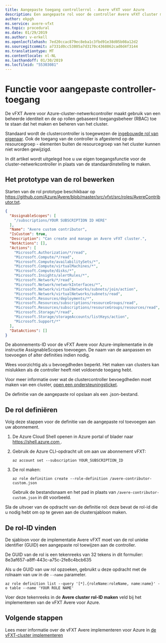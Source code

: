 ```yaml
---
title: Aangepaste toegang controllerrol - Avere vFXT voor Azure
description: Een aangepaste rol voor de controller Avere vFXT cluster maken
author: ekpgh
ms.service: avere-vfxt
ms.topic: procedural
ms.date: 01/29/2019
ms.author: v-erkell
ms.openlocfilehash: 7ed20ccac879ec8eba1c3fbd91e38d05b08a12d2
ms.sourcegitcommit: a7331d0cc53805a7d3170c4368862cad0d4f3144
ms.translationtype: MT
ms.contentlocale: nl-NL
ms.lasthandoff: 01/30/2019
ms.locfileid: "55303081"
---
```

# <a name="customized-controller-access-role"></a>Functie voor aangepaste controller-toegang

De vFXT Avere voor Azure-cluster-netwerkcontroller maakt gebruik van een beheerde identiteit en de op rollen gebaseerd toegangsbeheer (RBAC) toe te staan dat het maken en beheren van het cluster. 

Standaard wordt de clustercontroller is toegewezen de [ingebouwde rol van eigenaar](../role-based-access-control/built-in-roles.md#owner). Ook de toegang van de controller is afgestemd op de resourcegroep - elementen buiten de resourcegroep van het cluster kunnen niet worden gewijzigd.

In dit artikel wordt uitgelegd hoe u uw eigen toegangsfunctie voor de cluster-netwerkcontroller in plaats van de standaardinstelling te maken. 

## <a name="edit-the-role-prototype"></a>Het prototype van de rol bewerken

Starten van de rol prototype beschikbaar op <https://github.com/Azure/Avere/blob/master/src/vfxt/src/roles/AvereContributor.txt>.

```json
{
  "AssignableScopes": [
    "/subscriptions/YOUR SUBSCRIPTION ID HERE"
  ],
  "Name": "Avere custom contributor",
  "IsCustom": true,
  "Description": "Can create and manage an Avere vFXT cluster.",
  "NotActions": [],
  "Actions": [
    "Microsoft.Authorization/*/read",
    "Microsoft.Compute/*/read",
    "Microsoft.Compute/availabilitySets/*",
    "Microsoft.Compute/virtualMachines/*",
    "Microsoft.Compute/disks/*",
    "Microsoft.Insights/alertRules/*",
    "Microsoft.Network/*/read",
    "Microsoft.Network/networkInterfaces/*",
    "Microsoft.Network/virtualNetworks/subnets/join/action",
    "Microsoft.Network/virtualNetworks/subnets/read",
    "Microsoft.Resources/deployments/*",
    "Microsoft.Resources/subscriptions/resourceGroups/read",
    "Microsoft.Resources/subscriptions/resourceGroups/resources/read",
    "Microsoft.Storage/*/read",
    "Microsoft.Storage/storageAccounts/listKeys/action",
    "Microsoft.Support/*"
  ],
  "DataActions": []
}
```

De abonnements-ID voor de vFXT Avere voor Azure-implementatie in de instructie AssignableScopes toevoegen. De naam van de aanpassen en toevoegen of alter definities indien nodig. 

Wees voorzichtig als u bevoegdheden beperkt. Het maken van clusters kan mislukken als de controller heeft niet voldoende toegang hebt. 

Voor meer informatie over wat de clustercontroller bevoegdheden moet maken van een cluster, [open een ondersteuningsticket](avere-vfxt-open-ticket.md#open-a-support-ticket-for-your-avere-vfxt). 

De definitie van de aangepaste rol opslaan als een .json-bestand. 

## <a name="define-the-role"></a>De rol definiëren 

Volg deze stappen voor de definitie van de aangepaste rol toevoegen aan uw abonnement. 

1. De Azure Cloud Shell openen in Azure portal of blader naar [ https://shell.azure.com ](https://shell.azure.com).

1. Gebruik de Azure CLI-opdracht uit om aan uw abonnement vFXT:

   ```azurecli
   az account set --subscription YOUR_SUBSCRIPTION_ID
   ```

1. De rol maken:

   ```azurecli
   az role definition create --role-definition /avere-contributor-custom.json
   ```

   Gebruik de bestandsnaam en het pad in plaats van ```/avere-contributor-custom.json``` in dit voorbeeld. 

Sla de uitvoer van de opdracht van de definitie rol: deze bevat de rol-id die u nodig hebt om op te geven aan de clustersjabloon maken. 

## <a name="find-the-role-id"></a>De rol-ID vinden

De sjabloon voor de implementatie Avere vFXT moet van de rol unieke identifier (GUID) een aangepaste rol toewijzen aan de controller. 

De GUID van de rol is een tekenreeks van 32 tekens in dit formulier: 8e3af657-a8ff-443c-a75c-2fe8c4bcb635

Als u de GUID van uw rol opzoeken, gebruikt u deze opdracht met de rolnaam van uw in de ```--name``` parameter.

```azurecli
az role definition list --query '[*].{roleName:roleName, name:name}' -o table --name 'YOUR ROLE NAME'
```
Voer deze tekenreeks in de **Avere cluster rol-ID maken** veld bij het implementeren van de vFXT Avere voor Azure.

## <a name="next-steps"></a>Volgende stappen

Lees meer informatie over de vFXT Avere implementeren voor Azure in [de vFXT-cluster implementeren](avere-vfxt-deploy.md)

